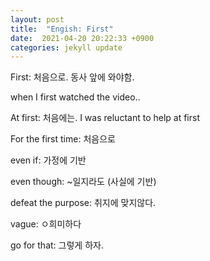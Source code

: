 ```yaml
---
layout: post
title:  "Engish: First"
date:  2021-04-20 20:22:33 +0900 
categories: jekyll update
---
```


First: 처음으로.  동사 앞에 와야함.

when I first watched the video..

At first: 처음에는. I was reluctant to help at first

For the first time: 처음으로

even if: 가정에 기반

even though: ~일지라도 (사실에 기반)

defeat the purpose:  취지에 맞지않다.

vague: ㅇ희미하다

go for that: 그렇게 하자.
